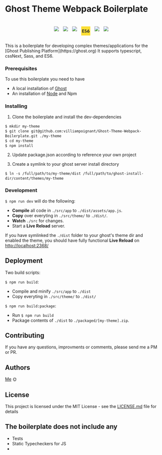 # Ghost Theme Webpack Boilerplate
</br>
<div style="text-align: center;">
  <img style="margin: 5px; display: inline-block;" height="30px" src="https://ghost.org/logo.svg">
  <img style="margin: 5px; display: inline-block;" height="30px" src="https://github.com/MoOx/postcss-cssnext/raw/master/logo/cssnext-256.png">
  <img style="margin: 5px; display: inline-block;" height="30px" src="http://sass-lang.com/assets/img/styleguide/color-1c4aab2b.png">
  <img style="margin: 5px; display: inline-block;" height="30px" src="https://raw.githubusercontent.com/github/explore/6c6508f34230f0ac0d49e847a326429eefbfc030/topics/es6/es6.png">
  <img style="margin: 5px; display: inline-block;" height="30px" src="https://upload.wikimedia.org/wikipedia/commons/2/29/TypeScript_Logo_%28Blue%29.svg">
  <img style="margin: 5px; display: inline-block;" height="30px" src="https://raw.githubusercontent.com/webpack/media/master/logo/icon.png">
</div>
</br>
This is a boilerplate for developing complex themes/applications for the [Ghost Publishing Platform](https://ghost.org)
It supports typescript, cssNext, Sass, and ES6.


### Prerequisites

To use this boilerplate you need to have
* A local installation of [Ghost](https://docs.ghost.org/v1.0.0/docs/install-local)
* An installation of [Node](https://nodejs.org/en/) and Npm

### Installing

1. Clone the boilerplate and install the dev-dependencies
  ```
  $ mkdir my-theme
  $ git clone git@github.com:villiampoignant/Ghost-Theme-Webpack-Boilerplate.git ./my-theme
  $ cd my-theme
  $ npm install
  ```

2. Update package.json according to reference your own project

3. Create a symlink to your ghost server install directory
  ```
  $ ln -s /full/path/to/my-theme/dist /full/path/to/ghost-install-dir/content/themes/my-theme
  ```

### Development

`$ npm run dev` will do the following:

* **Compile** all code in `./src/app` to `./dist/assets/app.js`.
* **Copy** over everyting in `./src/theme/` to `./dist/`.
* **Watch** `./src` for changes.
* Start a **Live Reload** server.

If you have symlinked the `./dist` folder to your ghost's theme dir and enabled the theme, you should have fully functional **Live Reload** on [http://localhost:2368/]()

## Deployment

Two build scripts:

`$ npm run build`:
* Compile and minify `./src/app` to `./dist`
* Copy everyting in `./src/theme/` to `./dist/`

`$ npm run build:package`:
* Run `$ npm run build`
* Package contents of `./dist` to `./packaged/[my-theme].zip`.

## Contributing

If you have any questions, improvments or comments, please send me a PM or PR.

## Authors

[Me](https://villi.am) :sun_with_face:

## License

This project is licensed under the MIT License - see the [LICENSE.md](LICENSE.md) file for details

## The boilerplate does not include any

* Tests
* Static Typecheckers for JS
* 
